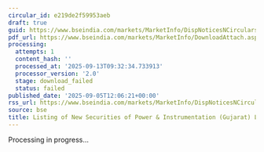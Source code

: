 ```yaml
---
circular_id: e219de2f59953aeb
draft: true
guid: https://www.bseindia.com/markets/MarketInfo/DispNoticesNCirculars.aspx?Noticeid={8F6675CA-AA89-4B0D-AB27-EF3F2DF18585}&noticeno=20250905-17&dt=09/05/2025&icount=17&totcount=43&flag=0
pdf_url: https://www.bseindia.com/markets/MarketInfo/DownloadAttach.aspx?id=20250905-17&attachedId=
processing:
  attempts: 1
  content_hash: ''
  processed_at: '2025-09-13T09:32:34.733913'
  processor_version: '2.0'
  stage: download_failed
  status: failed
published_date: '2025-09-05T12:06:21+00:00'
rss_url: https://www.bseindia.com/markets/MarketInfo/DispNoticesNCirculars.aspx?Noticeid={8F6675CA-AA89-4B0D-AB27-EF3F2DF18585}&noticeno=20250905-17&dt=09/05/2025&icount=17&totcount=43&flag=0
source: bse
title: Listing of New Securities of Power & Instrumentation (Gujarat) Limited
---
```


Processing in progress...